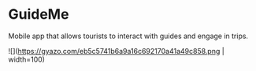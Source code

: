 # GuideMe
Mobile app that allows tourists to interact with guides and engage in trips.


![](https://gyazo.com/eb5c5741b6a9a16c692170a41a49c858.png | width=100)

